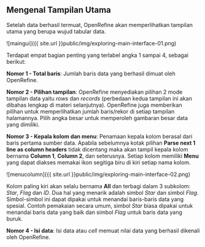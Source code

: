 Mengenal Tampilan Utama
-----------------------

Setelah data berhasil termuat, OpenRefine akan memperlihatkan tampilan utama yang berupa wujud tabular data.

![maingui]({{ site.url }}public/img/exploring-main-interface-01.png)

Terdapat empat bagian penting yang terlabel angka 1 sampai 4, sebagai berikut:

**Nomor 1 - Total baris**: Jumlah baris data yang berhasil dimuat oleh OpenRefine.

**Nomor 2 - Pilihan tampilan**: OpenRefine menyediakan pilihan 2 mode tampilan data yaitu *rows* dan *records* (perbedaan kedua tampilan ini akan dibahas lengkap di materi selanjutnya). OpenRefine juga memberikan pilihan untuk memperlihatkan jumlah baris/rekor di setiap tampilan halamannya. Pilih angka besar untuk memperoleh gambaran besar data yang dimiliki.

**Nomor 3 - Kepala kolom dan menu**: Penamaan kepala kolom berasal dari baris pertama sumber data. Apabila sebelumnya kotak pilihan **Parse next 1 line as column headers** tidak dicentang maka akan tampil kepala kolom bernama **Column 1**, **Column 2**, dan seterusnya. Setiap kolom memiliki **Menu** yang dapat diakses memakai ikon segitiga biru di kiri setiap nama kolom.

![menucolumn]({{ site.url }}public/img/exploring-main-interface-02.png)

Kolom paling kiri akan selalu bernama **All** dan terbagi dalam 3 subkolom: *Star*, *Flag* dan *ID*. Dua hal yang menarik adalah simbol *Star* dan simbol *Flag*. Simbol-simbol ini dapat dipakai untuk menandai baris-baris data yang spesial. Contoh pemakaian secara umum, simbol *Star* biasa dipakai untuk menandai baris data yang baik dan simbol *Flag* untuk baris data yang buruk.

**Nomor 4 - Isi data**: Isi data atau *cell* memuat nilai data yang berhasil dikenali oleh OpenRefine.
